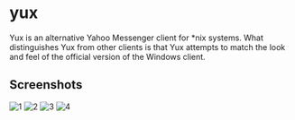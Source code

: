 # yux
Yux is an alternative Yahoo Messenger client for *nix systems. What distinguishes Yux from other clients is that Yux attempts to match the look and feel of the official version of the Windows client.

## Screenshots
![1](https://user-images.githubusercontent.com/12790/174683214-7c316d58-8490-4a9d-86b0-92b4a5899b8b.jpg)
![2](https://user-images.githubusercontent.com/12790/174683226-834db497-3127-4f49-addc-544b52bc2a0a.jpg)
![3](https://user-images.githubusercontent.com/12790/174683242-4e4c124d-46e9-462b-910a-394345b659d8.jpg)
![4](https://user-images.githubusercontent.com/12790/174683247-7a7e74d6-8ef6-4dbe-a8d1-936000748e40.jpg)
